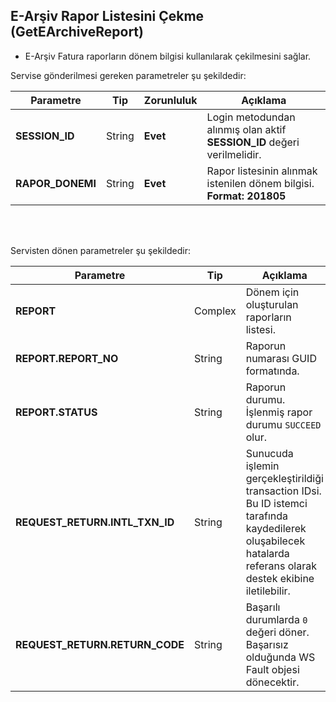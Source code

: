 ## E-Arşiv Rapor Listesini Çekme (GetEArchiveReport)
* E-Arşiv Fatura raporların dönem bilgisi kullanılarak çekilmesini sağlar.

Servise gönderilmesi gereken parametreler şu şekildedir:

Parametre | Tip         | Zorunluluk  | Açıklama
--------- | ----------- | ----------- | -----------
**SESSION_ID** | String | **Evet** | Login metodundan alınmış olan aktif **SESSION_ID** değeri verilmelidir.
**RAPOR_DONEMI** | String | **Evet** | Rapor listesinin alınmak istenilen dönem bilgisi. **Format: 201805**
<br><br>

Servisten dönen parametreler şu şekildedir:

Parametre | Tip        | Açıklama
--------- | ----------- | -----------
**REPORT** | Complex | Dönem için oluşturulan raporların listesi.
**REPORT.REPORT_NO** | String | Raporun numarası GUID formatında.
**REPORT.STATUS** | String | Raporun durumu. İşlenmiş rapor durumu `SUCCEED` olur.
**REQUEST_RETURN.INTL_TXN_ID** | String | Sunucuda işlemin gerçekleştirildiği transaction IDsi. Bu ID istemci tarafında kaydedilerek oluşabilecek hatalarda referans olarak destek ekibine iletilebilir.
**REQUEST_RETURN.RETURN_CODE** | String | Başarılı durumlarda `0` değeri döner. Başarısız olduğunda WS Fault objesi dönecektir.



